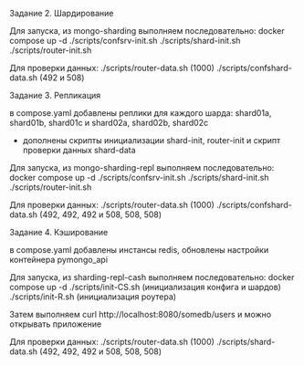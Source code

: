 Задание 2. Шардирование

Для запуска, из mongo-sharding выполняем последовательно:
 docker compose up -d
 ./scripts/confsrv-init.sh 
    ./scripts/shard-init.sh 
        ./scripts/router-init.sh 

Для проверки данных:
./scripts/router-data.sh (1000)
./scripts/confshard-data.sh (492 и 508)
    
Задание 3. Репликация

в compose.yaml добавлены реплики для каждого шарда: shard01a, shard01b, shard01c и shard02a, shard02b, shard02c
+ дополнены скрипты инициализации shard-init, router-init и скрипт проверки данных shard-data

Для запуска, из mongo-sharding-repl выполняем последовательно:
 docker compose up -d
 ./scripts/confsrv-init.sh 
    ./scripts/shard-init.sh 
        ./scripts/router-init.sh 

Для проверки данных:
./scripts/router-data.sh (1000)
./scripts/confshard-data.sh (492, 492, 492 и 508, 508, 508)
    
Задание 4. Кэширование

в compose.yaml добавлены инстансы redis, обновлены настройки контейнера pymongo_api

Для запуска, из sharding-repl-cash выполняем последовательно:
 docker compose up -d
 ./scripts/init-CS.sh (инициализация конфига и шардов)
    ./scripts/init-R.sh (инициализация роутера)

Затем выполняем curl http://localhost:8080/somedb/users и можно открывать приложение 

Для проверки данных:
./scripts/router-data.sh (1000)
./scripts/shard-data.sh (492, 492, 492 и 508, 508, 508)